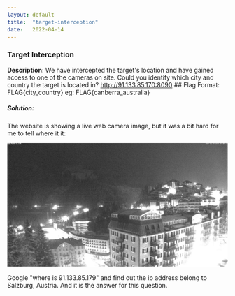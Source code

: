 ```yaml
---
layout: default
title:  "target-interception"
date:   2022-04-14
---
```


### Target Interception

**Description**: We have intercepted the target's location and have gained access to one of the cameras on site. Could you identify which city and country the target is located in? http://91.133.85.170:8090 ## Flag Format: FLAG{city_country} eg: FLAG{canberra_australia}

##### Solution:

The website is showing a live web camera image, but it was a bit hard for me to tell where it it:

![webcam](/assets/webcam.jpg)

Google "where is 91.133.85.179" and find out the ip address belong to Salzburg, Austria. And it is the answer for this question.


